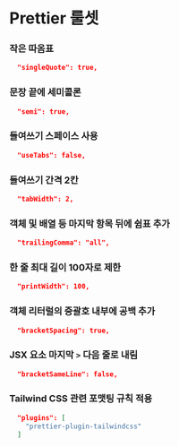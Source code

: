 # Prettier 룰셋

### 작은 따옴표

```json
  "singleQuote": true,
```

### 문장 끝에 세미콜론

```json
  "semi": true,
```

### 들여쓰기 스페이스 사용

```json
  "useTabs": false,
```

### 들여쓰기 간격 2칸

```json
  "tabWidth": 2,
```

### 객체 및 배열 등 마지막 항목 뒤에 쉼표 추가

```json
  "trailingComma": "all",
```

### 한 줄 최대 길이 100자로 제한

```json
  "printWidth": 100,
```

### 객체 리터럴의 중괄호 내부에 공백 추가

```json
  "bracketSpacing": true,
```

### JSX 요소 마지막 `>` 다음 줄로 내림

```json
  "bracketSameLine": false,
```

### Tailwind CSS 관련 포맷팅 규칙 적용

```json
  "plugins": [
    "prettier-plugin-tailwindcss"
  ]
```
